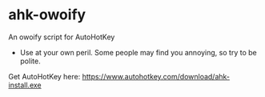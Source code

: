 # ahk-owoify

An owoify script for AutoHotKey
* Use at your own peril. Some people may find you annoying, so try to be polite.

Get AutoHotKey here: https://www.autohotkey.com/download/ahk-install.exe
